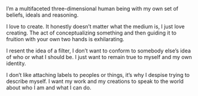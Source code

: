 I’m a multifaceted three-dimensional human being with my own set of beliefs, ideals and reasoning.  

I love to create. It honestly doesn’t matter what the medium is, I just love creating. The act of conceptualizing something and then guiding it to fruition with your own two hands is exhilarating.  

I resent the idea of a filter, I don’t want to conform to somebody else’s idea of who or what I should be. I just want to remain true to myself and my own identity.  

I don’t like attaching labels to peoples or things, it’s why I despise trying to describe myself. I want my work and my creations to speak to the world about who I am and what I can do.  
